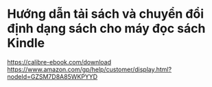 # Hướng dẫn tải sách và chuyển đổi định dạng sách cho máy đọc sách Kindle
https://calibre-ebook.com/download
https://www.amazon.com/gp/help/customer/display.html?nodeId=GZSM7D8A85WKPYYD
